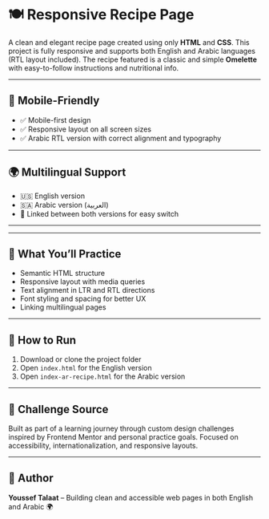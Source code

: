 <h1>🍽️ Responsive Recipe Page</h1>

<p> A clean and elegant recipe page created using only <strong>HTML</strong> and <strong>CSS</strong>. This project is fully responsive and supports both English and Arabic languages (RTL layout included). The recipe featured is a classic and simple <strong>Omelette</strong> with easy-to-follow instructions and nutritional info.</p>

<hr>

<h2>📱 Mobile-Friendly</h2>
<ul>
  <li>✅ Mobile-first design</li>
  <li>✅ Responsive layout on all screen sizes</li>
  <li>✅ Arabic RTL version with correct alignment and typography</li>
</ul>

<hr>

<h2>🌍 Multilingual Support</h2>
<ul>
  <li>🇺🇸 English version</li>
  <li>🇸🇦 Arabic version (العربية)</li>
  <li>🔗 Linked between both versions for easy switch</li>
</ul>

<hr>



<hr>

<h2>🧠 What You’ll Practice</h2>
<ul>
  <li>Semantic HTML structure</li>
  <li>Responsive layout with media queries</li>
  <li>Text alignment in LTR and RTL directions</li>
  <li>Font styling and spacing for better UX</li>
  <li>Linking multilingual pages</li>
</ul>

<hr>

<h2>🔧 How to Run</h2>
<ol>
  <li>Download or clone the project folder</li>
  <li>Open <code>index.html</code> for the English version</li>
  <li>Open <code>index-ar-recipe.html</code> for the Arabic version</li>
</ol>

<hr>

<h2>🎨 Challenge Source</h2>
<p>Built as part of a learning journey through custom design challenges inspired by Frontend Mentor and personal practice goals. Focused on accessibility, internationalization, and responsive layouts.</p>

<hr>

<h2>👤 Author</h2>
<p><strong>Youssef Talaat</strong> – Building clean and accessible web pages in both English and Arabic 🌍</p>
